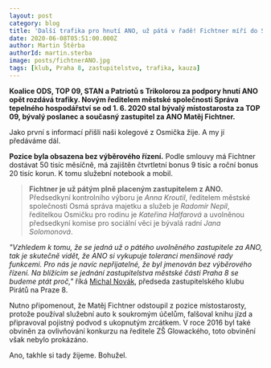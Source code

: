 ```yaml
---
layout: post
category: blog
title: 'Další trafika pro hnutí ANO, už pátá v řadě! Fichtner míří do Správy tepelného hospodářství.'
date: 2020-06-08T05:51:00.000Z
author: Martin Štěrba
authorId: martin.sterba
image: posts/fichtnerANO.jpg
tags: [klub, Praha 8, zastupitelstvo, trafika, kauza]
---
```


**Koalice ODS, TOP 09, STAN a Patriotů s Trikolorou za podpory hnutí ANO opět rozdává trafiky. Novým ředitelem městské společnosti Správa tepelného hospodářství se od 1. 6. 2020 stal bývalý místostarosta za TOP 09, bývalý poslanec a současný zastupitel za ANO Matěj Fichtner.**

Jako první s informací přišli naši kolegové z Osmička žije. A my jí předáváme dál.

**Pozice byla obsazena bez výběrového řízení.** Podle smlouvy má Fichtner dostávat 50 tisíc měsíčně, má zajištěn čtvrtletní bonus 9 tisíc a roční bonus 20 tisíc korun. K tomu služební notebook a mobil.

> **Fichtner je už pátým plně placeným zastupitelem z ANO.** Předsedkyní kontrolního výboru je *Anna Kroutil*, ředitelem městské společnosti Osmá správa majetku a služeb je *Radomír Nepil*, ředitelkou Osmičku pro rodinu je *Kateřina Halfarová* a uvolněnou předsedkyní komise pro sociální věci je bývalá radní *Jana Solomonová*.

*"Vzhledem k tomu, že se jedná už o pátého uvolněného zastupitele za ANO, tak je skutečně vidět, že ANO si vykupuje toleranci menšinové rady funkcemi. Pro nás je navíc nepřijatelné, že byl jmenován bez výběrového řízení. Na blížícím se jednání zastupitelstva městské části Praha 8 se budeme ptát proč,"* říká [Michal Novák](https://praha8.pirati.cz/lide/michal-novak/), předseda zastupitelského klubu Pirátů na Praze 8. 


Nutno připomenout, že Matěj Fichtner odstoupil z pozice místostarosty, protože používal služební auto k soukromým účelům, falšoval knihu jízd a připravoval pojistný podvod s ukopnutým zrcátkem. V roce 2016 byl také obviněn za ovlivňování konkurzu na ředitele ZŠ Glowackého, toto obvinění však nebylo prokázáno.

Ano, takhle si tady žijeme. Bohužel.
